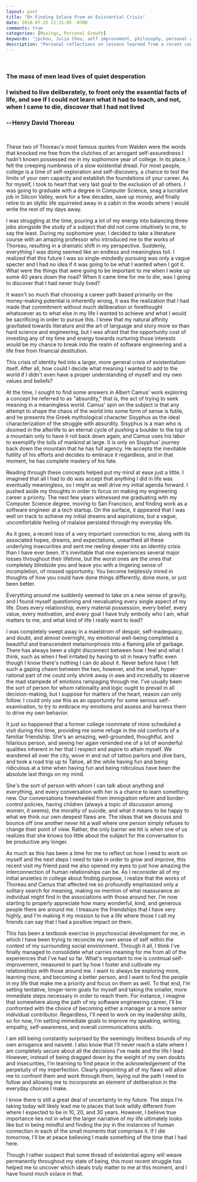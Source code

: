```yaml
---
layout: post
title: "On Finding Solace From an Existential Crisis"
date: 2018-07-25 21:31:05 -0700
comments: true
categories: [Musings, Personal Growth]
keywords: "jpchou, Julia Chou, self improvement, philosophy, personal growth, existential crisis"
description: "Personal reflections on lessons learned from a recent confrontation with existential dread"
---
```


</br>

<h3>The mass of men lead lives of quiet desperation</h3>

<h3>I wished to live deliberately, to front only the essential facts of life, and see if I could not learn what it had to teach, and not, when I came to die, discover that I had not lived</h3>

<h3>-- Henry David Thoreau</h3>

</br>


These two of Thoreau's most famous quotes from Walden were the words that knocked me free from the clutches of an arrogant self-assuredness I hadn't known possessed me in my sophomore year of college. In its place, I felt the creeping numbness of a slow existential dread.
For most people, college is a time of self-exploration and self-discovery, a chance to test the limits of your own capacity and establish the foundations of your career. As for myself, I took to heart that very last goal to the exclusion of all others. I was going to graduate with a degree in Computer Science, snag a lucrative job in Silicon Valley, work for a few decades, save up money, and finally retire to an idyllic life squirreled away in a cabin in the woods where I would write the rest of my days away.

<!--more-->

I was struggling at the time, pouring a lot of my energy into balancing three jobs alongside the study of a subject that did not come intuitively to me, to say the least.
During my sophomore year, I decided to take a literature course with an amazing professor who introduced me to the works of Thoreau, resulting in a dramatic shift in my perspective. Suddenly, everything I was doing seemed like an endless and meaningless toil. I realized that this future I was so single-mindedly pursuing was only a vague specter and I had no idea if it was going to be what I wanted when I got it. What were the things that were going to be important to me when I woke up some 40 years down the road? When it came time for me to die, was I going to discover that I had never truly lived?

It wasn't so much that choosing a career path based primarily on the money-making potential is inherently wrong, it was the realization that I had made that commitment without much deliberation or forethought whatsoever as to what else in my life I wanted to achieve and what I would be sacrificing in order to pursue this. I knew that my natural affinity gravitated towards literature and the art of language and story more so than hard science and engineering, but I was afraid that the opportunity cost of investing any of my time and energy towards nurturing those interests would be my chance to break into the realm of software engineering and a life free from financial destitution.

This crisis of identity fed into a larger, more general crisis of existentialism itself. After all, how could I decide what meaning I wanted to add to the world if I didn't even have a proper understanding of myself and my own values and beliefs?

At the time, I sought to find some answers in Albert Camus' work exploring a concept he referred to as "absurdity," that is, the act of trying to seek meaning in a meaningless world. Camus' spin on the subject is that any attempt to shape the chaos of the world into some form of sense is futile, and he presents the Greek mythological character Sisyphus as the ideal characterization of the struggle with absurdity. Sisyphus is a man who is doomed in the afterlife to an eternal cycle of pushing a boulder to the top of a mountain only to have it roll back down again, and Camus uses his labor to exemplify the toils of mankind at large. It is only on Sisyphus' journey back down the mountain that he has full agency. He accepts the inevitable futility of his efforts and decides to embrace it regardless, and in that moment, he has complete mastery of his fate.

Reading through these concepts helped put my mind at ease just a little. I imagined that all I had to do was accept that anything I did in life was eventually meaningless, so I might as well drive my initial agenda forward. I pushed aside my thoughts in order to focus on making my engineering career a priority. The next few years witnessed me graduating with my Computer Science degree, moving to San Francisco, and finding work as a software engineer at a tech startup. On the surface, it appeared that I was well on track to achieve my initial dreams and aspirations, but a vague, uncomfortable feeling of malaise persisted through my everyday life.


As it goes, a recent loss of a very important connection to me, along with its associated hopes, dreams, and expectations, unearthed all these underlying insecurities and sent me reeling deeper into an identity crisis than I have ever been. It's inevitable that one experiences several major losses throughout their lifetime, but the worst ones are the ones that completely blindside you and leave you with a lingering sense of incompletion, of missed opportunity. You become helplessly mired in thoughts of how you could have done things differently, done more, or just been better.

Everything around me suddenly seemed to take on a new sense of gravity, and I found myself questioning and reevaluating every single aspect of my life. Does every relationship, every material possession, every belief, every value, every motivation, and every goal I have truly embody who I am, what matters to me, and what kind of life I really want to lead?

I was completely swept away in a maelstrom of despair, self-inadequacy, and doubt, and almost overnight, my emotional well-being completed a beautiful and transcendent metamorphosis into a flaming pile of garbage. There has always been a slight disconnect between how I feel and what I think, such as when I feel irritated by having to sit in heavy traffic even though I know there's nothing I can do about it. Never before have I felt such a gaping chasm between the two, however, and the small, hyper-rational part of me could only shrink away in awe and incredulity to observe the mad stampede of emotions rampaging through me. I've usually been the sort of person for whom rationality and logic ought to prevail in all decision-making, but I suppose for matters of the heart, reason can only follow. I could only use this as an opportunity for some serious self-examination, to try to embrace my emotions and assess and harness them to drive my own behavior.

It just so happened that a former college roommate of mine scheduled a visit during this time, providing me some refuge in the old comforts of a familiar friendship. She's an amazing, well-grounded, thoughtful, and hilarious person, and seeing her again reminded me of a lot of wonderful qualities inherent in her that I respect and aspire to attain myself. We wandered all over the city, wove in and out of tattoo parlors and dive bars, and took a road trip up to Tahoe, all the while having fun and being ridiculous at a time when having fun and being ridiculous have been the absolute last things on my mind.

She's the sort of person with whom I can talk about anything and everything, and every conversation with her is a chance to learn something new. Our conversations freewheeled from immigration reform and border-control policies, having children (always a topic of discussion among women, it seems), the morality of suicide, and what it means to be happy to what we think our own deepest flaws are. The ideas that we discuss and bounce off one another never hit a wall where one person simply refuses to change their point of view. Rather, the only barrier we hit is when one of us realizes that she knows too little about the subject for the conversation to be productive any longer.

As much as this has been a time for me to reflect on how I need to work on myself and the next steps I need to take in order to grow and improve, this recent visit my friend paid me also opened my eyes to just how amazing the interconnection of human relationships can be.
As I reconsider all of my initial anxieties in college about finding purpose, I realize that the works of Thoreau and Camus that affected me so profoundly emphasized only a solitary search for meaning, making no mention of what reassurance an individual might find in the associations with those around her. I'm now starting to properly appreciate how many wonderful, kind, and generous people there are around me. I treasure the friendships that I have very highly, and I'm making it my mission to live a life where those I call my friends can say that I had a positive impact on them.

This has been a textbook exercise in psychosocial development for me, in which I have been trying to reconcile my own sense of self within the context of my surrounding social environment. Through it all, I think I've finally managed to consolidate what carries meaning for me from all of the experiences that I've had so far. What's important to me is continual self-improvement, measured in part by how I foster and cultivate my relationships with those around me. I want to always be exploring more, learning more, and becoming a better person, and I want to find the people in my life that make me a priority and focus on them as well.
To that end, I'm setting tentative, longer-term goals for myself and taking the smaller, more immediate steps necessary in order to reach them. For instance, I imagine that somewhere along the path of my software engineering career, I'll be confronted with the choice of becoming either a manager or a more senior individual contributor. Regardless, I'll need to work on my leadership skills, so for now, I'm setting immediate goals to improve my speaking, writing, empathy, self-awareness, and overall communications skills.

I am still being constantly surprised by the seemingly limitless bounds of my own arrogance and naiveté. I also know that I'll never reach a state where I am completely secure about all the decisions I've made and the life I lead. However, instead of being dragged down by the weight of my own doubts and insecurities, I'm learning to find peace in the acknowledgement of the perpetuity of my imperfection. Clearly pinpointing all of my flaws will allow me to confront them and work through them, laying out the path I need to follow and allowing me to incorporate an element of deliberation in the everyday choices I make.

I know there is still a great deal of uncertainty in my future. The steps I'm taking today will likely lead me to places that look wildly different from where I expected to be in 10, 20, and 30 years. However, I believe true importance lies not in what the larger narrative of my life ultimately looks like but in being mindful and finding the joy in the instances of human connection in each of the small moments that comprises it. If I die tomorrow, I'll be at peace believing I made something of the time that I had here.

Though I rather suspect that some thread of existential agony will weave permanently throughout my state of being, this most recent struggle has helped me to uncover which ideals truly matter to me at this moment, and I have found much solace in that.
